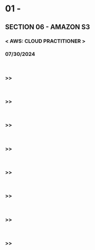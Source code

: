# 01 -

## SECTION 06 - AMAZON S3 <br>

### < AWS: CLOUD PRACTITIONER > <br>

### 07/30/2024 <br>

<br>

### >>

<br>

### >>

<br>

### >>

<br>

### >>

<br>

### >>

<br>

### >>

<br>

### >>

<br>

### >>

<br>
